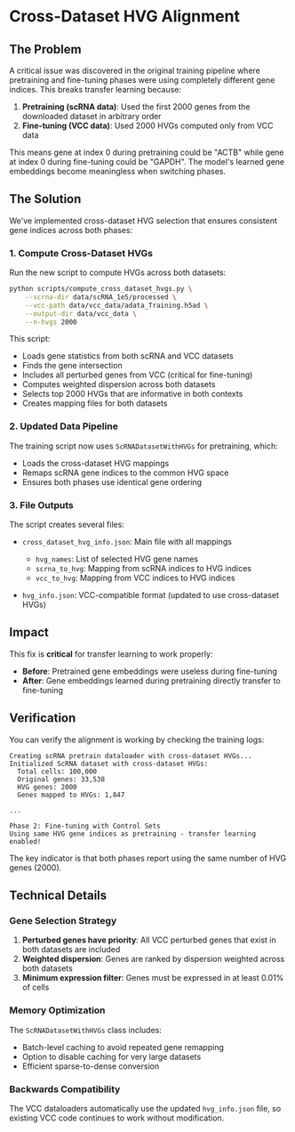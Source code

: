 # Cross-Dataset HVG Alignment

## The Problem

A critical issue was discovered in the original training pipeline where pretraining and fine-tuning phases were using completely different gene indices. This breaks transfer learning because:

1. **Pretraining (scRNA data)**: Used the first 2000 genes from the downloaded dataset in arbitrary order
2. **Fine-tuning (VCC data)**: Used 2000 HVGs computed only from VCC data

This means gene at index 0 during pretraining could be "ACTB" while gene at index 0 during fine-tuning could be "GAPDH". The model's learned gene embeddings become meaningless when switching phases.

## The Solution

We've implemented cross-dataset HVG selection that ensures consistent gene indices across both phases:

### 1. Compute Cross-Dataset HVGs

Run the new script to compute HVGs across both datasets:

```bash
python scripts/compute_cross_dataset_hvgs.py \
    --scrna-dir data/scRNA_1e5/processed \
    --vcc-path data/vcc_data/adata_Training.h5ad \
    --output-dir data/vcc_data \
    --n-hvgs 2000
```

This script:
- Loads gene statistics from both scRNA and VCC datasets
- Finds the gene intersection
- Includes all perturbed genes from VCC (critical for fine-tuning)
- Computes weighted dispersion across both datasets
- Selects top 2000 HVGs that are informative in both contexts
- Creates mapping files for both datasets

### 2. Updated Data Pipeline

The training script now uses `ScRNADatasetWithHVGs` for pretraining, which:
- Loads the cross-dataset HVG mappings
- Remaps scRNA gene indices to the common HVG space
- Ensures both phases use identical gene ordering

### 3. File Outputs

The script creates several files:

- `cross_dataset_hvg_info.json`: Main file with all mappings
  - `hvg_names`: List of selected HVG gene names
  - `scrna_to_hvg`: Mapping from scRNA indices to HVG indices
  - `vcc_to_hvg`: Mapping from VCC indices to HVG indices
  
- `hvg_info.json`: VCC-compatible format (updated to use cross-dataset HVGs)

## Impact

This fix is **critical** for transfer learning to work properly:

- **Before**: Pretrained gene embeddings were useless during fine-tuning
- **After**: Gene embeddings learned during pretraining directly transfer to fine-tuning

## Verification

You can verify the alignment is working by checking the training logs:

```
Creating scRNA pretrain dataloader with cross-dataset HVGs...
Initialized ScRNA dataset with cross-dataset HVGs:
  Total cells: 100,000
  Original genes: 33,538
  HVG genes: 2000
  Genes mapped to HVGs: 1,847

...

Phase 2: Fine-tuning with Control Sets
Using same HVG gene indices as pretraining - transfer learning enabled!
```

The key indicator is that both phases report using the same number of HVG genes (2000).

## Technical Details

### Gene Selection Strategy

1. **Perturbed genes have priority**: All VCC perturbed genes that exist in both datasets are included
2. **Weighted dispersion**: Genes are ranked by dispersion weighted across both datasets
3. **Minimum expression filter**: Genes must be expressed in at least 0.01% of cells

### Memory Optimization

The `ScRNADatasetWithHVGs` class includes:
- Batch-level caching to avoid repeated gene remapping
- Option to disable caching for very large datasets
- Efficient sparse-to-dense conversion

### Backwards Compatibility

The VCC dataloaders automatically use the updated `hvg_info.json` file, so existing VCC code continues to work without modification. 